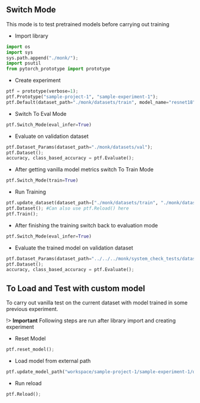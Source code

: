 ## Switch Mode

<p>This mode is to test pretrained models before carrying out training</p>

- Import library

```python
import os
import sys
sys.path.append("./monk/");
import psutil
from pytorch_prototype import prototype
```

- Create experiment

```python
ptf = prototype(verbose=1);
ptf.Prototype("sample-project-1", "sample-experiment-1");
ptf.Default(dataset_path="./monk/datasets/train", model_name="resnet18", freeze_base_network=True, num_epochs=2);
```
- Switch To Eval Mode

```python
ptf.Switch_Mode(eval_infer=True)
```

- Evaluate on validation dataset

```python
ptf.Dataset_Params(dataset_path="./monk/datasets/val");
ptf.Dataset();
accuracy, class_based_accuracy = ptf.Evaluate();
```

- After getting vanilla model metrics switch To Train Mode

```python
ptf.Switch_Mode(train=True)
```

- Run Training

```python
ptf.update_dataset(dataset_path=["./monk/datasets/train", "./monk/datasets/val"]);
ptf.Dataset(); #Can also use ptf.Reload() here
ptf.Train();
```

- After finishing the training switch back to evaluation mode

```python
ptf.Switch_Mode(eval_infer=True)
```

- Evaluate the trained model on validation dataset

```python
ptf.Dataset_Params(dataset_path="../../../monk/system_check_tests/datasets/val");
ptf.Dataset();
accuracy, class_based_accuracy = ptf.Evaluate();
```

## To Load and Test with custom model

<p>To carry out vanilla test on the current dataset with model trained in some previous experiment. </p>

!> **Important** Following steps are run after library import and creating experiment

- Reset Model

```python
ptf.reset_model();
```
- Load model from external path

```python
ptf.update_model_path("workspace/sample-project-1/sample-experiment-1/output/models/best_model");
```
- Run reload

```python
ptf.Reload();
```

